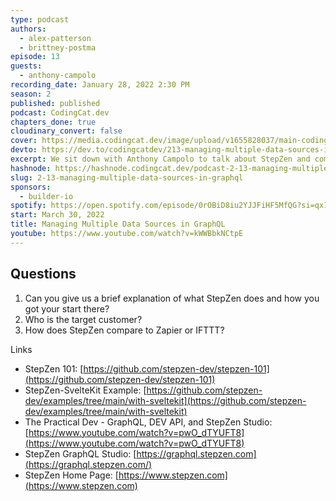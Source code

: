 ```yaml
---
type: podcast
authors:
  - alex-patterson
  - brittney-postma
episode: 13
guests:
  - anthony-campolo
recording_date: January 28, 2022 2:30 PM
season: 2
published: published
podcast: CodingCat.dev
chapters_done: true
cloudinary_convert: false
cover: https://media.codingcat.dev/image/upload/v1655828037/main-codingcatdev-photo/Managing_Multiple_Data_Sources_in_GraphQL.jpg
devto: https://dev.to/codingcatdev/213-managing-multiple-data-sources-in-graphql-42dg
excerpt: We sit down with Anthony Campolo to talk about StepZen and combining multiple GraphQL data sources. We walk through an entire demo live!
hashnode: https://hashnode.codingcat.dev/podcast-2-13-managing-multiple-data-sources-in-graphql
slug: 2-13-managing-multiple-data-sources-in-graphql
sponsors:
  - builder-io
spotify: https://open.spotify.com/episode/0rOBiD8iu2YJJFiHF5MfQG?si=qx1OsuozTHGeBG6ttINb1g
start: March 30, 2022
title: Managing Multiple Data Sources in GraphQL
youtube: https://www.youtube.com/watch?v=kWWBbkNCtpE
---
```


## Questions

1. Can you give us a brief explanation of what StepZen does and how you got your start there?
2. Who is the target customer?
3. How does StepZen compare to Zapier or IFTTT?

Links

- StepZen 101: [https://github.com/stepzen-dev/stepzen-101](https://github.com/stepzen-dev/stepzen-101)
- StepZen-SvelteKit Example: [https://github.com/stepzen-dev/examples/tree/main/with-sveltekit](https://github.com/stepzen-dev/examples/tree/main/with-sveltekit)
- The Practical Dev - GraphQL, DEV API, and StepZen Studio: [https://www.youtube.com/watch?v=pwO_dTYUFT8](https://www.youtube.com/watch?v=pwO_dTYUFT8)
- StepZen GraphQL Studio: [https://graphql.stepzen.com](https://graphql.stepzen.com/)
- StepZen Home Page: [https://www.stepzen.com](https://www.stepzen.com)
